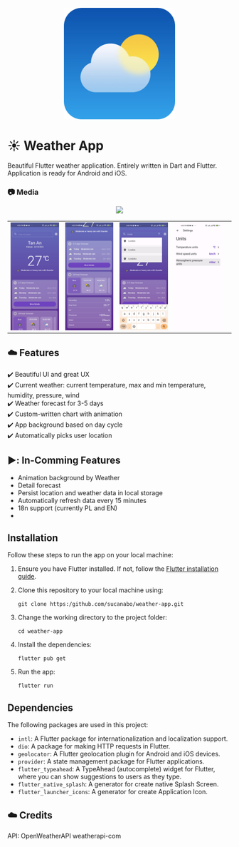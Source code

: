 <p align="center">
<img src="https://github.com/sucanabo/weather-app/blob/main/media/logo.png" width="250px">
</p>

# :sunny: Weather App
Beautiful Flutter weather application. Entirely written in Dart and Flutter. Application is ready for Android and iOS.

### :camera: Media
<p align="center">
<img src="https://github.com/sucanabo/weather-app/blob/main/media/preview" width="250px">
</p>

<table>
  <tr>
    <td>
  <img width="250px" src="https://github.com/sucanabo/weather-app/blob/main/media/img_1.jpg">
    </td>
    <td>
       <img width="250px" src="https://github.com/sucanabo/weather-app/blob/main/media/img_2.jpg">
    </td>
    <td>
       <img width="250px" src="https://github.com/sucanabo/weather-app/blob/main/media/img_3.jpg">
    </td>
    <td>
       <img width="250px" src="https://github.com/sucanabo/weather-app/blob/main/media/img_4.jpg">
    </td>
     <td>
    </td>
  </tr>
</table>

## :cloud: Features
:heavy_check_mark: Beautiful UI and great UX   
:heavy_check_mark: Current weather: current temperature, max and min temperature, humidity, pressure, wind      
:heavy_check_mark: Weather forecast for 3-5 days  
:heavy_check_mark: Custom-written chart with animation    
:heavy_check_mark: App background based on day cycle    
:heavy_check_mark: Automatically picks user location  

## ▶️: In-Comming Features
- Animation background by Weather
- Detail forecast
-  Persist location and weather data in local storage
-  Automatically refresh data every 15 minutes    
-  18n support (currently PL and EN)
-  
## Installation

Follow these steps to run the app on your local machine:

1. Ensure you have Flutter installed. If not, follow the [Flutter installation guide](https://flutter.dev/docs/get-started/install).

2. Clone this repository to your local machine using:
    ```
    git clone https:/github.com/sucanabo/weather-app.git
    ```

3. Change the working directory to the project folder:
    ```
    cd weather-app
    ```
4. Install the dependencies:
    ```
    flutter pub get
    ```

6. Run the app:
    ```
    flutter run
    ```

## Dependencies

The following packages are used in this project:

- `intl`: A Flutter package for internationalization and localization support.
- `dio`: A package for making HTTP requests in Flutter.
- `geolocator`: A Flutter geolocation plugin for Android and iOS devices.
- `provider`: A state management package for Flutter applications.
- `flutter_typeahead`: A TypeAhead (autocomplete) widget for Flutter, where you can show suggestions to users as they type.
- `flutter_native_splash`: A generator for create native Splash Screen.
- `flutter_launcher_icons`: A generator for create Application Icon.

## :cloud: Credits
API: OpenWeatherAPI  weatherapi-com
